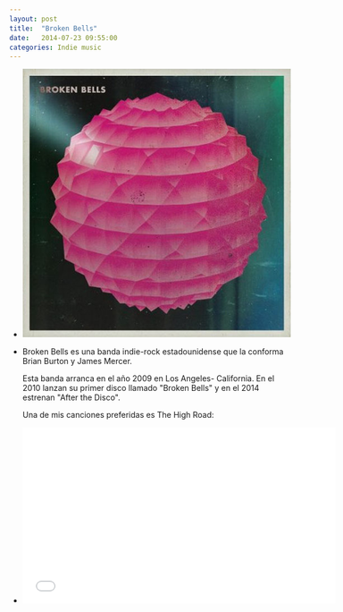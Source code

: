```yaml
---
layout: post
title:  "Broken Bells"
date:   2014-07-23 09:55:00
categories: Indie music
---
```



<ul>
	<li>
		<img src="images/broken-bells.jpg" alt="Tapa del disco de Broken Bells">
	</li>
	<li>
	<p>
	   Broken Bells es una banda indie-rock estadounidense que la conforma Brian Burton y James Mercer.
	</p>
	<p>
	    Esta banda arranca en el año 2009 en Los Angeles- California.
	    En el 2010 lanzan su primer disco llamado "Broken Bells" y en el 2014 estrenan "After the Disco".
	</p>
	<p>
	   Una de mis canciones preferidas es The High Road:
	</p>
	</li>
	<li>
	     <iframe width="560" height="315" src="//www.youtube-nocookie.com/embed/gWBG1j_flrg" frameborder="0" allowfullscreen></iframe>      
	     <!--a href="https://www.youtube.com/watch?v=gWBG1j_flrg">Link a video clip The High Road-Brooken Bells</a-->
	</li>
  </ul>

